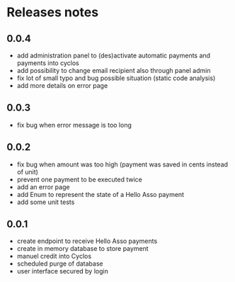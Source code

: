 # Releases notes

## 0.0.4
* add administration panel to (des)activate automatic payments and payments into cyclos
* add possibility to change email recipient also through panel admin
* fix lot of small typo and bug possible situation (static code analysis)
* add more details on error page

## 0.0.3
* fix bug when error message is too long

## 0.0.2
* fix bug when amount was too high (payment was saved in cents instead of unit)
* prevent one payment to be executed twice
* add an error page
* add Enum to represent the state of a Hello Asso payment
* add some unit tests

## 0.0.1
* create endpoint to receive Hello Asso payments
* create in memory database to store payment
* manuel credit into Cyclos
* scheduled purge of database
* user interface secured by login